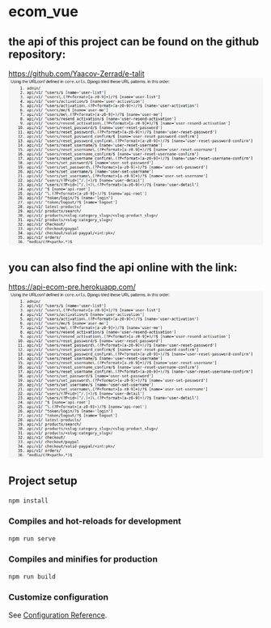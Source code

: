 # ecom_vue

## the api of this project can be found on the github repository:
  https://github.com/Yaacov-Zerrad/e-talit
![Screenshot](screen1.png) 
## you can also find the api online with the link:
  https://api-ecom-pre.herokuapp.com/
 ![Screenshot](screen1.png) 
## Project setup
```
npm install
```

### Compiles and hot-reloads for development
```
npm run serve
```

### Compiles and minifies for production
```
npm run build
```

### Customize configuration
See [Configuration Reference](https://cli.vuejs.org/config/).
